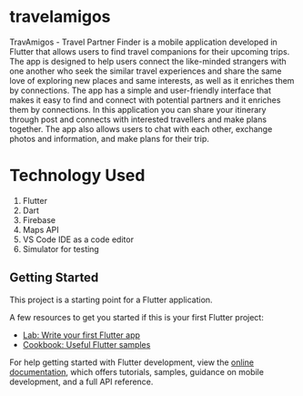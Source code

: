 # travelamigos

TravAmigos - Travel Partner Finder is a mobile application developed in Flutter that allows users to find travel companions for their upcoming trips. The app is designed to help users connect the like-minded strangers with one another who seek the similar travel experiences and share the same love of exploring new places and same interests, as well as it enriches them by connections. The app has a simple and user-friendly interface that makes it easy to find and connect with potential partners and it enriches them by connections. In this application you can share your itinerary through post and connects with interested travellers and make plans together. The app also allows users to chat with each other, exchange photos and information, and make plans for their trip. 

# Technology Used

1. Flutter
2. Dart
3. Firebase
4. Maps API
5. VS Code IDE as a code editor
6. Simulator for testing

## Getting Started

This project is a starting point for a Flutter application.

A few resources to get you started if this is your first Flutter project:

- [Lab: Write your first Flutter app](https://docs.flutter.dev/get-started/codelab)
- [Cookbook: Useful Flutter samples](https://docs.flutter.dev/cookbook)

For help getting started with Flutter development, view the
[online documentation](https://docs.flutter.dev/), which offers tutorials,
samples, guidance on mobile development, and a full API reference.
